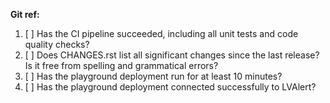 **Git ref:** <!-- insert git reference -->

1. [ ] Has the CI pipeline succeeded, including all unit tests and code quality checks?
2. [ ] Does CHANGES.rst list all significant changes since the last release? Is it free from spelling and grammatical errors?
3. [ ] Has the playground deployment run for at least 10 minutes?
4. [ ] Has the playground deployment connected successfully to LVAlert?
